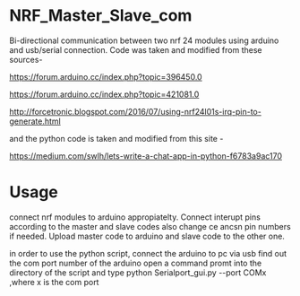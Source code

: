 # NRF_Master_Slave_com
Bi-directional communication between two nrf 24 modules using arduino and usb/serial connection.
Code was taken and modified from these sources-

https://forum.arduino.cc/index.php?topic=396450.0

https://forum.arduino.cc/index.php?topic=421081.0

http://forcetronic.blogspot.com/2016/07/using-nrf24l01s-irq-pin-to-generate.html

and the python code is taken and modified from this site - 

https://medium.com/swlh/lets-write-a-chat-app-in-python-f6783a9ac170

# Usage
connect nrf modules to arduino appropiatelty. Connect interupt pins according  to the master and slave codes also change ce ancsn pin numbers if needed.
Upload master code to arduino and slave code to the other one.

in order to use the python script, 
connect the arduino to pc via usb
find out the com port number of the arduino
open a command promt into the directory of the script  and type python Serialport_gui.py --port COMx
,where x is the com port 
